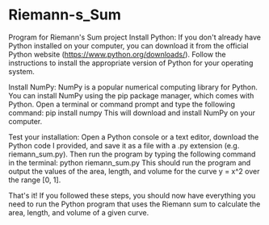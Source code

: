 # Riemann-s_Sum
Program for Riemann's Sum project
Install Python: If you don't already have Python installed on your computer, you can download it from the official Python website (https://www.python.org/downloads/). Follow the instructions to install the appropriate version of Python for your operating system.

Install NumPy: NumPy is a popular numerical computing library for Python. You can install NumPy using the pip package manager, which comes with Python. Open a terminal or command prompt and type the following command: pip install numpy
This will download and install NumPy on your computer.

Test your installation: Open a Python console or a text editor, download the Python code I provided, and save it as a file with a .py extension (e.g. riemann_sum.py). Then run the program by typing the following command in the terminal: python riemann_sum.py
This should run the program and output the values of the area, length, and volume for the curve y = x^2 over the range [0, 1].

That's it! If you followed these steps, you should now have everything you need to run the Python program that uses the Riemann sum to calculate the area, length, and volume of a given curve.

